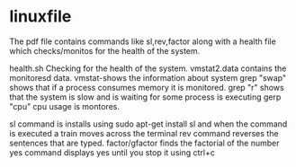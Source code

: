# linuxfile
The pdf file contains commands like sl,rev,factor along with a health file which checks/monitos for the health of the system.

health.sh
Checking for the health of the system.
vmstat2.data contains the monitoresd data.
vmstat-shows the information about system 
grep "swap" shows that if a process consumes memory it is monitored.
grep "r" shows that the system is slow and is waiting for some process is executing
gerp "cpu"  cpu usage is montores.

sl command is installs using sudo apt-get install sl and when the command is executed a train moves across the terminal
rev command reverses the sentences that are typed.
factor/gfactor finds the factorial of the number
yes command displays yes until you stop it using ctrl+c
